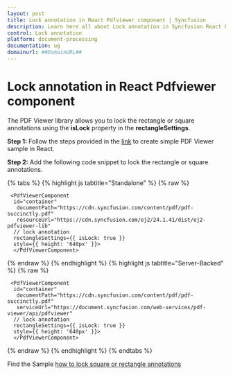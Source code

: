 ```yaml
---
layout: post
title: Lock annotation in React Pdfviewer component | Syncfusion
description: Learn here all about Lock annotation in Syncfusion React Pdfviewer component of Syncfusion Essential JS 2 and more.
control: Lock annotation
platform: document-processing
documentation: ug
domainurl: ##DomainURL##
---
```


# Lock annotation in React Pdfviewer component

The PDF Viewer library allows you to lock the rectangle or square annotations using the **isLock** property in the **rectangleSettings**.

**Step 1:** Follow the steps provided in the [link](https://help.syncfusion.com/document-processing/pdf/pdf-viewer/react/getting-started/) to create simple PDF Viewer sample in React.

**Step 2:** Add the following code snippet to lock the rectangle or square annotations.

{% tabs %}
{% highlight js tabtitle="Standalone" %}
{% raw %}

     <PdfViewerComponent
      id="container"
       documentPath="https://cdn.syncfusion.com/content/pdf/pdf-succinctly.pdf"
       resourceUrl="https://cdn.syncfusion.com/ej2/24.1.41/dist/ej2-pdfviewer-lib"
      // lock annotation
      rectangleSettings={{ isLock: true }}
      style={{ height: '640px' }}>
      </PdfViewerComponent>

{% endraw %}
{% endhighlight %}
{% highlight js tabtitle="Server-Backed" %}
{% raw %}

     <PdfViewerComponent
      id="container"
       documentPath="https://cdn.syncfusion.com/content/pdf/pdf-succinctly.pdf"
       serviceUrl="https://document.syncfusion.com/web-services/pdf-viewer/api/pdfviewer"
      // lock annotation
      rectangleSettings={{ isLock: true }}
      style={{ height: '640px' }}>
      </PdfViewerComponent>

{% endraw %}
{% endhighlight %}
{% endtabs %}

Find the Sample [how to lock square or rectangle annotations](https://stackblitz.com/edit/react-yxp8kz?file=src%2Findex.js)